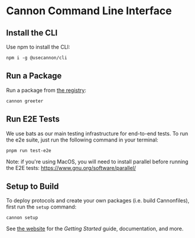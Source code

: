 # Cannon Command Line Interface

## Install the CLI

Use npm to install the CLI:

```
npm i -g @usecannon/cli
```

## Run a Package

Run a package from [the registry](https://usecannon.com/search):

```
cannon greeter
```

## Run E2E Tests

We use bats as our main testing infrastructure for end-to-end tests. To run the e2e suite, just run the following command in your terminal:

```
pnpm run test-e2e
```

Note: if you're using MacOS, you will need to install parallel before running the E2E tests: https://www.gnu.org/software/parallel/

## Setup to Build

To deploy protocols and create your own packages (i.e. build Cannonfiles), first run the `setup` command:

```
cannon setup
```

See [the website](https://usecannon.com) for the _Getting Started_ guide, documentation, and more.
